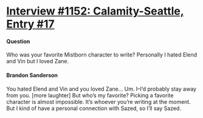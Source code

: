 # [Interview #1152: Calamity-Seattle, Entry #17](https://www.theoryland.com/intvmain.php?i=1152#17)

#### Question

Who was your favorite Mistborn character to write? Personally I hated Elend and Vin but I loved Zane.

#### Brandon Sanderson

You hated Elend and Vin and you loved Zane… Um. I–I’d probably stay away from you. [more laughter] But who’s my favorite? Picking a favorite character is almost impossible. It’s whoever you’re writing at the moment. But I kind of have a personal connection with Sazed, so I’ll say Sazed.

